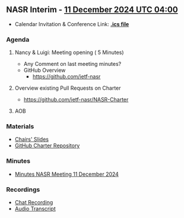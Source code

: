 ## NASR Interim - [11 December 2024 UTC 04:00](https://www.worldtimebuddy.com/?qm=1&lid=100,5391959,5128581,2988507,1816670,1850147&h=100&date=2024-12-11&sln=4-5&hf=1)
- Calendar Invitation & Conference Link: **[.ics file](./Material/NASR-11122024.ics)**

### Agenda

1. Nancy & Luigi: Meeting opening ( 5 Minutes)
    - Any Comment on last meeting minutes?
    - GitHub Overview
        - https://github.com/ietf-nasr

2. Overview existing Pull Requests on Charter
    - https://github.com/ietf-nasr/NASR-Charter

3. AOB

### Materials

- [Chairs' Slides](./Material/NASR-Side-Meeting-11-12-2024.pdf)
- [GitHub Charter Repository](https://github.com/ietf-nasr/NASR-Charter)

### Minutes

- [Minutes NASR Meeting 11 December 2024](./Material/NASR-Minutes-11122024.md)

### Recordings

- [Chat Recording](./Material/GMT20241211-035753_RecordingnewChat.txt)
- [Audio Transcript](./Material/GMT20241211-035753_Recording.transcript.vtt) 
    



